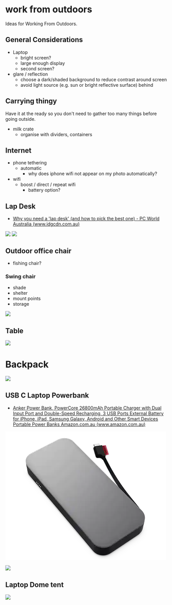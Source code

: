 # work from outdoors


Ideas for Working From Outdoors.

## General Considerations

- Laptop
    - bright screen?
    - large enough display
    - second screen?
- glare / reflection
    - choose a dark/shaded background to reduce contrast around screen
    - avoid light source (e.g. sun or bright reflective surface) behind

## Carrying thingy

Have it at the ready so you don't need to gather too many things before going outside.

- milk crate
    - organise with dividers, containers

## Internet

- phone tethering
    - automatic
        - why does iphone wifi not appear on my photo automatically?
- wifi
    - boost / direct / repeat wifi
        - battery option?

## Lap Desk

- [Why you need a 'lap desk' (and how to pick the best one) - PC World Australia (www.idgcdn.com.au)](https://www.idgcdn.com.au/article/688550/)

![](assets/Pasted%20image%2020221108075442.png)
![](assets/Pasted%20image%2020221108075341.png)


## Outdoor office chair

- fishing chair?

### Swing chair

- shade
- shelter
- mount points
- storage

![](assets/Pasted%20image%2020221108091713.png)


## Table

![](assets/Pasted%20image%2020221108073403.png)

# Backpack

![](assets/Pasted%20image%2020221108073241.png)


## USB C Laptop Powerbank

- [Anker Power Bank, PowerCore 26800mAh Portable Charger with Dual Input Port and Double-Speed Recharging, 3 USB Ports External Battery for iPhone, iPad, Samsung Galaxy, Android and Other Smart Devices Portable Power Banks Amazon.com.au (www.amazon.com.au)](https://www.amazon.com.au/Anker-Powercore-Portable-Double-Speed-Recharging/dp/B01JIWQPMW/ref=sr_1_7?crid=QCL58P8PBT2W&keywords=anker+powerbank&qid=1667853802&qu=eyJxc2MiOiI0LjQyIiwicXNhIjoiNC4wNiIsInFzcCI6IjMuNjkifQ%3D%3D&s=electronics&sprefix=anker+powerbank%2Celectronics%2C269&sr=1-7)

![](assets/lenovo-go-laptop-powerbank.webp)

![](assets/Pasted%20image%2020221108074937.png)

## Laptop Dome tent

![](assets/Pasted%20image%2020221108075206.png)